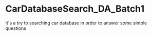 # CarDatabaseSearch_DA_Batch1
It's a try to searching car database in order to answer some simple questions 

